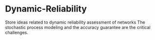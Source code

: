 # Dynamic-Reliability
Store ideas related to dynamic reliability assessment of networks
The stochastic process modeling and the accuracy guarantee are the critical challenges.
